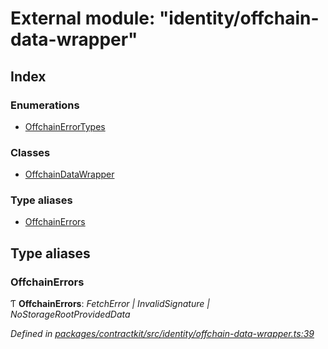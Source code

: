 # External module: "identity/offchain-data-wrapper"

## Index

### Enumerations

* [OffchainErrorTypes](../enums/_identity_offchain_data_wrapper_.offchainerrortypes.md)

### Classes

* [OffchainDataWrapper](../classes/_identity_offchain_data_wrapper_.offchaindatawrapper.md)

### Type aliases

* [OffchainErrors](_identity_offchain_data_wrapper_.md#offchainerrors)

## Type aliases

###  OffchainErrors

Ƭ **OffchainErrors**: *FetchError | InvalidSignature | NoStorageRootProvidedData*

*Defined in [packages/contractkit/src/identity/offchain-data-wrapper.ts:39](https://github.com/celo-org/celo-monorepo/blob/master/packages/contractkit/src/identity/offchain-data-wrapper.ts#L39)*
